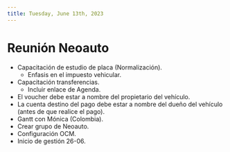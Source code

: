 ```yaml
---
title: Tuesday, June 13th, 2023
---
```


# Reunión Neoauto
- Capacitación de estudio de placa (Normalización).
    * Enfasis en el impuesto vehicular.
- Capacitación transferencias.
    * Incluir enlace de Agenda.
- El voucher debe estar a nombre del propietario del vehículo.
- La cuenta destino del pago debe estar a nombre del dueño del vehículo (antes
    de que realice el pago).
- Gantt con Mónica (Colombia).
- Crear grupo de Neoauto.
- Configuración OCM.
- Inicio de gestión 26-06.
